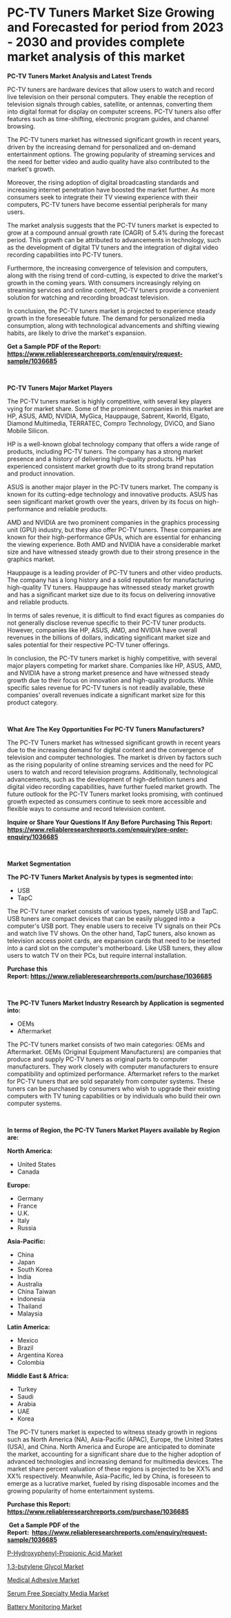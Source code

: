 <p><h1>PC-TV Tuners Market Size Growing and Forecasted for period from 2023 - 2030 and provides complete market analysis of this market</h1></p><p><strong>PC-TV Tuners Market Analysis and Latest Trends</strong></p>
<p><p>PC-TV tuners are hardware devices that allow users to watch and record live television on their personal computers. They enable the reception of television signals through cables, satellite, or antennas, converting them into digital format for display on computer screens. PC-TV tuners also offer features such as time-shifting, electronic program guides, and channel browsing.</p><p>The PC-TV tuners market has witnessed significant growth in recent years, driven by the increasing demand for personalized and on-demand entertainment options. The growing popularity of streaming services and the need for better video and audio quality have also contributed to the market's growth.</p><p>Moreover, the rising adoption of digital broadcasting standards and increasing internet penetration have boosted the market further. As more consumers seek to integrate their TV viewing experience with their computers, PC-TV tuners have become essential peripherals for many users.</p><p>The market analysis suggests that the PC-TV tuners market is expected to grow at a compound annual growth rate (CAGR) of 5.4% during the forecast period. This growth can be attributed to advancements in technology, such as the development of digital TV tuners and the integration of digital video recording capabilities into PC-TV tuners.</p><p>Furthermore, the increasing convergence of television and computers, along with the rising trend of cord-cutting, is expected to drive the market's growth in the coming years. With consumers increasingly relying on streaming services and online content, PC-TV tuners provide a convenient solution for watching and recording broadcast television.</p><p>In conclusion, the PC-TV tuners market is projected to experience steady growth in the foreseeable future. The demand for personalized media consumption, along with technological advancements and shifting viewing habits, are likely to drive the market's expansion.</p></p>
<p><strong>Get a Sample PDF of the Report:&nbsp; <a href="https://www.reliableresearchreports.com/enquiry/request-sample/1036685">https://www.reliableresearchreports.com/enquiry/request-sample/1036685</a></strong></p>
<p>&nbsp;</p>
<p><strong>PC-TV Tuners Major Market Players</strong></p>
<p><p>The PC-TV tuners market is highly competitive, with several key players vying for market share. Some of the prominent companies in this market are HP, ASUS, AMD, NVIDIA, MyGica, Hauppauge, Sabrent, Kworld, Elgato, Diamond Multimedia, TERRATEC, Compro Technology, DViCO, and Siano Mobile Silicon.</p><p>HP is a well-known global technology company that offers a wide range of products, including PC-TV tuners. The company has a strong market presence and a history of delivering high-quality products. HP has experienced consistent market growth due to its strong brand reputation and product innovation.</p><p>ASUS is another major player in the PC-TV tuners market. The company is known for its cutting-edge technology and innovative products. ASUS has seen significant market growth over the years, driven by its focus on high-performance and reliable products.</p><p>AMD and NVIDIA are two prominent companies in the graphics processing unit (GPU) industry, but they also offer PC-TV tuners. These companies are known for their high-performance GPUs, which are essential for enhancing the viewing experience. Both AMD and NVIDIA have a considerable market size and have witnessed steady growth due to their strong presence in the graphics market.</p><p>Hauppauge is a leading provider of PC-TV tuners and other video products. The company has a long history and a solid reputation for manufacturing high-quality TV tuners. Hauppauge has witnessed steady market growth and has a significant market size due to its focus on delivering innovative and reliable products.</p><p>In terms of sales revenue, it is difficult to find exact figures as companies do not generally disclose revenue specific to their PC-TV tuner products. However, companies like HP, ASUS, AMD, and NVIDIA have overall revenues in the billions of dollars, indicating significant market size and sales potential for their respective PC-TV tuner offerings.</p><p>In conclusion, the PC-TV tuners market is highly competitive, with several major players competing for market share. Companies like HP, ASUS, AMD, and NVIDIA have a strong market presence and have witnessed steady growth due to their focus on innovation and high-quality products. While specific sales revenue for PC-TV tuners is not readily available, these companies' overall revenues indicate a significant market size for this product category.</p></p>
<p>&nbsp;</p>
<p><strong>What Are The Key Opportunities For PC-TV Tuners Manufacturers?</strong></p>
<p><p>The PC-TV Tuners market has witnessed significant growth in recent years due to the increasing demand for digital content and the convergence of television and computer technologies. The market is driven by factors such as the rising popularity of online streaming services and the need for PC users to watch and record television programs. Additionally, technological advancements, such as the development of high-definition tuners and digital video recording capabilities, have further fueled market growth. The future outlook for the PC-TV Tuners market looks promising, with continued growth expected as consumers continue to seek more accessible and flexible ways to consume and record television content.</p></p>
<p><strong>Inquire or Share Your Questions If Any Before Purchasing This Report: <a href="https://www.reliableresearchreports.com/enquiry/pre-order-enquiry/1036685">https://www.reliableresearchreports.com/enquiry/pre-order-enquiry/1036685</a></strong></p>
<p>&nbsp;</p>
<p><strong>Market Segmentation</strong></p>
<p><strong>The PC-TV Tuners Market Analysis by types is segmented into:</strong></p>
<p><ul><li>USB</li><li>TapC</li></ul></p>
<p><p>The PC-TV tuner market consists of various types, namely USB and TapC. USB tuners are compact devices that can be easily plugged into a computer's USB port. They enable users to receive TV signals on their PCs and watch live TV shows. On the other hand, TapC tuners, also known as television access point cards, are expansion cards that need to be inserted into a card slot on the computer's motherboard. Like USB tuners, they allow users to watch TV on their PCs, but require internal installation.</p></p>
<p><strong>Purchase this Report:&nbsp;<a href="https://www.reliableresearchreports.com/purchase/1036685">https://www.reliableresearchreports.com/purchase/1036685</a></strong></p>
<p>&nbsp;</p>
<p><strong>The PC-TV Tuners Market Industry Research by Application is segmented into:</strong></p>
<p><ul><li>OEMs</li><li>Aftermarket</li></ul></p>
<p><p>The PC-TV tuners market consists of two main categories: OEMs and Aftermarket. OEMs (Original Equipment Manufacturers) are companies that produce and supply PC-TV tuners as original parts to computer manufacturers. They work closely with computer manufacturers to ensure compatibility and optimized performance. Aftermarket refers to the market for PC-TV tuners that are sold separately from computer systems. These tuners can be purchased by consumers who wish to upgrade their existing computers with TV tuning capabilities or by individuals who build their own computer systems.</p></p>
<p>&nbsp;</p>
<p><strong>In terms of Region, the PC-TV Tuners Market Players available by Region are:</strong></p>
<p>
    <p> <strong> North America: </strong>
        <ul>
            <li>United States</li>
            <li>Canada</li>
        </ul>
        </p> 
    <p> <strong> Europe: </strong>
        <ul>
            <li>Germany</li>
            <li>France</li>
            <li>U.K.</li>
            <li>Italy</li>
            <li>Russia</li>
        </ul>
        </p> 
    <p> <strong> Asia-Pacific: </strong>
        <ul>
            <li>China</li>
            <li>Japan</li>
            <li>South Korea</li>
            <li>India</li>
            <li>Australia</li>
            <li>China Taiwan</li>
            <li>Indonesia</li>
            <li>Thailand</li>
            <li>Malaysia</li>
        </ul>
        </p> 
    <p> <strong> Latin America: </strong>
        <ul>
            <li>Mexico</li>
            <li>Brazil</li>
            <li>Argentina Korea</li>
            <li>Colombia</li>
        </ul>
        </p> 
    <p> <strong> Middle East & Africa: </strong>
        <ul>
            <li>Turkey</li>
            <li>Saudi</li>
            <li>Arabia</li>
            <li>UAE</li>
            <li>Korea</li>
        </ul>
    </p>
    </p>
<p><p>The PC-TV tuners market is expected to witness steady growth in regions such as North America (NA), Asia-Pacific (APAC), Europe, the United States (USA), and China. North America and Europe are anticipated to dominate the market, accounting for a significant share due to the higher adoption of advanced technologies and increasing demand for multimedia devices. The market share percent valuation of these regions is projected to be XX% and XX% respectively. Meanwhile, Asia-Pacific, led by China, is foreseen to emerge as a lucrative market, fueled by rising disposable incomes and the growing popularity of home entertainment systems.</p></p>
<p><strong>Purchase this Report: <a href="https://www.reliableresearchreports.com/purchase/1036685">https://www.reliableresearchreports.com/purchase/1036685</a></strong></p>
<p>&nbsp;<strong>Get a Sample PDF of the Report:&nbsp;&nbsp;<a href="https://www.reliableresearchreports.com/enquiry/request-sample/1036685">https://www.reliableresearchreports.com/enquiry/request-sample/1036685</a></strong></p>
<p><strong></strong></p>
<p><p><a href="https://issuu.com/reportprime-2/docs/p-hydroxyphenyl-propionic-acid-market-size-2030.pp?fr=xKAE9_zU1NQ">P-Hydroxyphenyl-Propionic Acid Market</a></p><p><a href="https://issuu.com/reportprime-2/docs/13-butylene-glycol-market-size-2030.pptx?fr=xKAE9_zU1NQ">1,3-butylene Glycol Market</a></p><p><a href="https://github.com/GroverBarry/Market-Research-Report-List-1/blob/main/medical-adhesive-market.md">Medical Adhesive Market</a></p><p><a href="https://www.reportprime.com/serum-free-specialty-media-r10848">Serum Free Specialty Media Market</a></p><p><a href="https://www.linkedin.com/pulse/battery-monitoring-market-challenges-opportunities-growth-drivers-mnxfe/">Battery Monitoring Market</a></p></p>